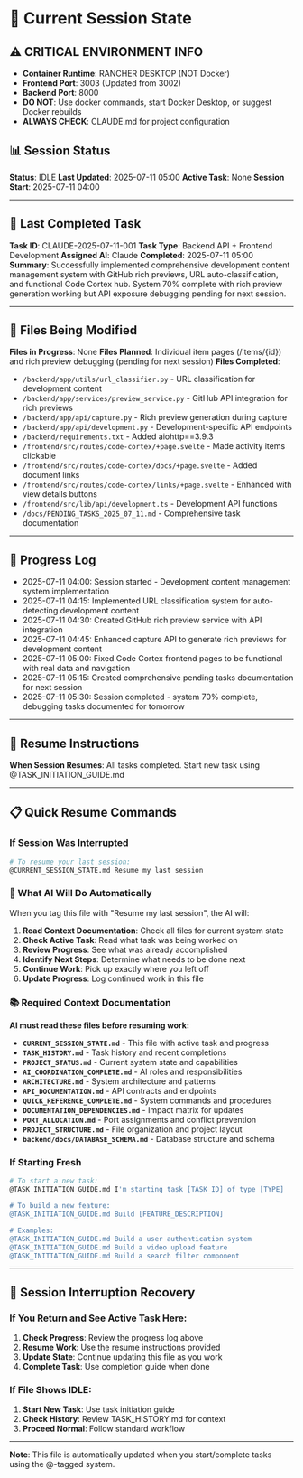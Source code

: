 # 🔄 Current Session State

## ⚠️ CRITICAL ENVIRONMENT INFO
- **Container Runtime**: RANCHER DESKTOP (NOT Docker)
- **Frontend Port**: 3003 (Updated from 3002)
- **Backend Port**: 8000
- **DO NOT**: Use docker commands, start Docker Desktop, or suggest Docker rebuilds
- **ALWAYS CHECK**: CLAUDE.md for project configuration

## 📊 Session Status
**Status**: IDLE
**Last Updated**: 2025-07-11 05:00
**Active Task**: None
**Session Start**: 2025-07-11 04:00

---

## 🎯 Last Completed Task
**Task ID**: CLAUDE-2025-07-11-001
**Task Type**: Backend API + Frontend Development
**Assigned AI**: Claude
**Completed**: 2025-07-11 05:00
**Summary**: Successfully implemented comprehensive development content management system with GitHub rich previews, URL auto-classification, and functional Code Cortex hub. System 70% complete with rich preview generation working but API exposure debugging pending for next session.

---

## 📁 Files Being Modified
**Files in Progress**: None
**Files Planned**: Individual item pages (/items/{id}) and rich preview debugging (pending for next session)
**Files Completed**: 
- `/backend/app/utils/url_classifier.py` - URL classification for development content
- `/backend/app/services/preview_service.py` - GitHub API integration for rich previews
- `/backend/app/api/capture.py` - Rich preview generation during capture
- `/backend/app/api/development.py` - Development-specific API endpoints
- `/backend/requirements.txt` - Added aiohttp==3.9.3
- `/frontend/src/routes/code-cortex/+page.svelte` - Made activity items clickable
- `/frontend/src/routes/code-cortex/docs/+page.svelte` - Added document links
- `/frontend/src/routes/code-cortex/links/+page.svelte` - Enhanced with view details buttons
- `/frontend/src/lib/api/development.ts` - Development API functions
- `/docs/PENDING_TASKS_2025_07_11.md` - Comprehensive task documentation

---

## 📝 Progress Log
- 2025-07-11 04:00: Session started - Development content management system implementation
- 2025-07-11 04:15: Implemented URL classification system for auto-detecting development content
- 2025-07-11 04:30: Created GitHub rich preview service with API integration
- 2025-07-11 04:45: Enhanced capture API to generate rich previews for development content
- 2025-07-11 05:00: Fixed Code Cortex frontend pages to be functional with real data and navigation
- 2025-07-11 05:15: Created comprehensive pending tasks documentation for next session
- 2025-07-11 05:30: Session completed - system 70% complete, debugging tasks documented for tomorrow

---

## 🔄 Resume Instructions
**When Session Resumes**: All tasks completed. Start new task using @TASK_INITIATION_GUIDE.md

---

## 📋 Quick Resume Commands

### If Session Was Interrupted
```bash
# To resume your last session:
@CURRENT_SESSION_STATE.md Resume my last session
```

### 🤖 What AI Will Do Automatically
When you tag this file with "Resume my last session", the AI will:
1. **Read Context Documentation**: Check all files for current system state
2. **Check Active Task**: Read what task was being worked on
3. **Review Progress**: See what was already accomplished
4. **Identify Next Steps**: Determine what needs to be done next
5. **Continue Work**: Pick up exactly where you left off
6. **Update Progress**: Log continued work in this file

### 📚 Required Context Documentation
**AI must read these files before resuming work:**
- **`CURRENT_SESSION_STATE.md`** - This file with active task and progress
- **`TASK_HISTORY.md`** - Task history and recent completions
- **`PROJECT_STATUS.md`** - Current system state and capabilities
- **`AI_COORDINATION_COMPLETE.md`** - AI roles and responsibilities
- **`ARCHITECTURE.md`** - System architecture and patterns
- **`API_DOCUMENTATION.md`** - API contracts and endpoints
- **`QUICK_REFERENCE_COMPLETE.md`** - System commands and procedures
- **`DOCUMENTATION_DEPENDENCIES.md`** - Impact matrix for updates
- **`PORT_ALLOCATION.md`** - Port assignments and conflict prevention
- **`PROJECT_STRUCTURE.md`** - File organization and project layout
- **`backend/docs/DATABASE_SCHEMA.md`** - Database structure and schema

### If Starting Fresh
```bash
# To start a new task:
@TASK_INITIATION_GUIDE.md I'm starting task [TASK_ID] of type [TYPE]

# To build a new feature:
@TASK_INITIATION_GUIDE.md Build [FEATURE_DESCRIPTION]

# Examples:
@TASK_INITIATION_GUIDE.md Build a user authentication system
@TASK_INITIATION_GUIDE.md Build a video upload feature
@TASK_INITIATION_GUIDE.md Build a search filter component
```

---

## 🚨 Session Interruption Recovery

### If You Return and See Active Task Here:
1. **Check Progress**: Review the progress log above
2. **Resume Work**: Use the resume instructions provided
3. **Update State**: Continue updating this file as you work
4. **Complete Task**: Use completion guide when done

### If File Shows IDLE:
1. **Start New Task**: Use task initiation guide
2. **Check History**: Review TASK_HISTORY.md for context
3. **Proceed Normal**: Follow standard workflow

---

**Note**: This file is automatically updated when you start/complete tasks using the @-tagged system.